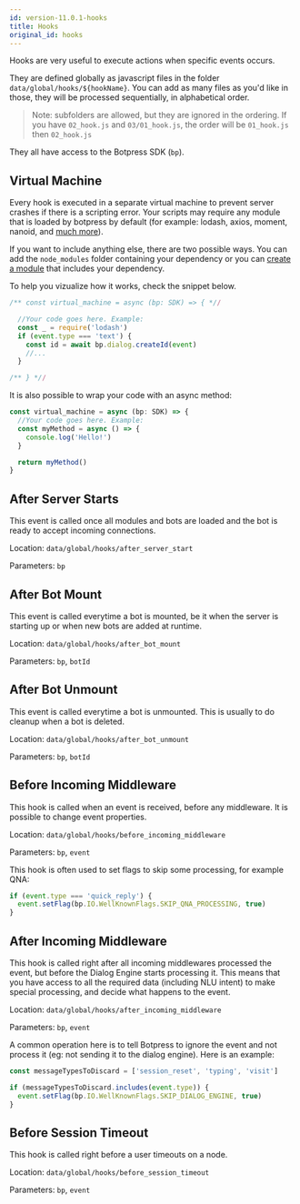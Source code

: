 ```yaml
---
id: version-11.0.1-hooks
title: Hooks
original_id: hooks
---
```


Hooks are very useful to execute actions when specific events occurs.

They are defined globally as javascript files in the folder `data/global/hooks/${hookName}`. You can add as many files as you'd like in those, they will be processed sequentially, in alphabetical order.

> Note: subfolders are allowed, but they are ignored in the ordering. If you have `02_hook.js` and `03/01_hook.js`, the order will be `01_hook.js` then `02_hook.js`

They all have access to the Botpress SDK (`bp`).

## Virtual Machine

Every hook is executed in a separate virtual machine to prevent server crashes if there is a scripting error. Your scripts may require any module that is loaded by botpress by default (for example: lodash, axios, moment, nanoid, and [much more](https://github.com/botpress/botpress/blob/master/package.json)).

If you want to include anything else, there are two possible ways. You can add the `node_modules` folder containing your dependency or you can [create a module](../modules/hooks) that includes your dependency.

To help you vizualize how it works, check the snippet below.

```js
/** const virtual_machine = async (bp: SDK) => { *//

  //Your code goes here. Example:
  const _ = require('lodash')
  if (event.type === 'text') {
    const id = await bp.dialog.createId(event)
    //...
  }

/** } *//
```

It is also possible to wrap your code with an async method:

```js
const virtual_machine = async (bp: SDK) => {
  //Your code goes here. Example:
  const myMethod = async () => {
    console.log('Hello!')
  }

  return myMethod()
}
```

## After Server Starts

This event is called once all modules and bots are loaded and the bot is ready to accept incoming connections.

Location: `data/global/hooks/after_server_start`

Parameters: `bp`

## After Bot Mount

This event is called everytime a bot is mounted, be it when the server is starting up or when new bots are added at runtime.

Location: `data/global/hooks/after_bot_mount`

Parameters: `bp`, `botId`

## After Bot Unmount

This event is called everytime a bot is unmounted. This is usually to do cleanup when a bot is deleted.

Location: `data/global/hooks/after_bot_unmount`

Parameters: `bp`, `botId`

## Before Incoming Middleware

This hook is called when an event is received, before any middleware. It is possible to change event properties.

Location: `data/global/hooks/before_incoming_middleware`

Parameters: `bp`, `event`

This hook is often used to set flags to skip some processing, for example QNA:

```js
if (event.type === 'quick_reply') {
  event.setFlag(bp.IO.WellKnownFlags.SKIP_QNA_PROCESSING, true)
}
```

## After Incoming Middleware

This hook is called right after all incoming middlewares processed the event, but before the Dialog Engine starts processing it. This means that you have access to all the required data (including NLU intent) to make special processing, and decide what happens to the event.

Location: `data/global/hooks/after_incoming_middleware`

Parameters: `bp`, `event`

A common operation here is to tell Botpress to ignore the event and not process it (eg: not sending it to the dialog engine).
Here is an example:

```js
const messageTypesToDiscard = ['session_reset', 'typing', 'visit']

if (messageTypesToDiscard.includes(event.type)) {
  event.setFlag(bp.IO.WellKnownFlags.SKIP_DIALOG_ENGINE, true)
}
```

## Before Session Timeout

This hook is called right before a user timeouts on a node.

Location: `data/global/hooks/before_session_timeout`

Parameters: `bp`, `event`
